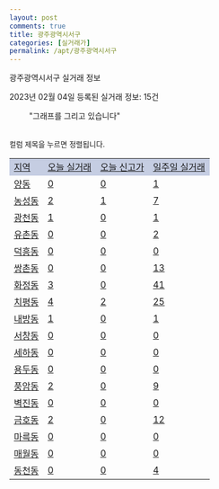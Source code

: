```yaml
---
layout: post
comments: true
title: 광주광역시서구
categories: [실거래가]
permalink: /apt/광주광역시서구
---
```


광주광역시서구 실거래 정보

2023년 02월 04일 등록된 실거래 정보: 15건

<!--<script async src="https://pagead2.googlesyndication.com/pagead/js/adsbygoogle.js?client=ca-pub-3485438051770037"
 crossorigin="anonymous"></script>-->

<script type="text/javascript">
  google.charts.load('current', {'packages':['corechart']});
  google.charts.setOnLoadCallback(drawChart);

  function drawChart() {
    var data = google.visualization.arrayToDataTable([['거래일', '매매', '전월세', '전매'], ['21-01', 3, 3, 0], ['21-02', 0, 1, 0], ['21-03', 1, 3, 0], ['21-04', 0, 2, 0], ['21-05', 9, 0, 0], ['21-06', 0, 1, 0], ['21-07', 6, 38, 4], ['21-08', 134, 98, 2], ['21-09', 18, 12, 0], ['21-10', 3, 0, 0], ['21-11', 10, 10, 0], ['21-12', 0, 5, 0], ['22-01', 0, 101, 0], ['22-02', 180, 315, 2], ['22-03', 269, 300, 0], ['22-04', 353, 310, 2], ['22-05', 288, 280, 2], ['22-06', 226, 248, 1], ['22-07', 125, 267, 4], ['22-08', 124, 285, 1], ['22-09', 107, 318, 6], ['22-10', 104, 344, 5], ['22-11', 80, 323, 5], ['22-12', 117, 373, 5], ['23-01', 90, 262, 3], ['23-02', 2, 11, 0]]);

    var options = {
      title: '최근 1년간 유형별 거래량 추이',
      legend: { position: 'bottom' }
    };

    setTimeout(function() {
        var chart = new google.visualization.LineChart(document.getElementById('columnchart_material'));
        chart.draw(data, (options));
        document.getElementById('loading').style.display = 'none';
        var dayLabel = (new Date()).getDay();
        if (dayLabel < 2) {
            sorttable.innerSortFunction.apply(document.getElementById('week'), []);
            sorttable.innerSortFunction.apply(document.getElementById('week'), []);        
        }
        else {
            sorttable.innerSortFunction.apply(document.getElementById('today'), []);
            sorttable.innerSortFunction.apply(document.getElementById('today'), []);
        }
    }, 200);

  }
</script>

<div id="loading" style="z-index:20; display: block; margin-left: 35px">"그래프를 그리고 있습니다"</div>
<div id="columnchart_material" style="width: 95%; margin-left: -35px; display: block"></div>
<!--<div style="width: 95%; margin-left: -35px; display: block">
      <script async src="https://pagead2.googlesyndication.com/pagead/js/adsbygoogle.js?client=ca-pub-3485438051770037"
          crossorigin="anonymous"></script>
      <ins class="adsbygoogle"
          style="display:block"
          data-ad-format="fluid"
          data-ad-layout-key="-fb+5w+4e-db+86"
          data-ad-client="ca-pub-3485438051770037"
          data-ad-slot="1827090281"></ins>
      <script>
          (adsbygoogle = window.adsbygoogle || []).push({});
      </script>
</div>-->
<br>

<font size='small' style='font-size: small;'>컬럼 제목을 누르면 정렬됩니다.</font>
<table class="sortable">
  <tr style='background-color: rgba(114, 132, 186,0.4);'>
    <td id="region"><a href="#">지역</a></td>
    <td id="today"><a href="#">오늘 실거래</a></td>
    <td id="today_new"><a href="#">오늘 신고가</a></td>
    <td id="week"><a href="#">일주일 실거래</a></td>
  </tr>

  
  <tr class="item">
    <td><a href="광주광역시서구양동">양동</a></td>
    <td><a href="광주광역시서구양동">0</a></td>
    <td><a href="광주광역시서구양동">0</a></td>
    <td><a href="광주광역시서구양동">1</a></td>
  </tr>
    

  <tr class="item">
    <td><a href="광주광역시서구농성동">농성동</a></td>
    <td><a href="광주광역시서구농성동">2</a></td>
    <td><a href="광주광역시서구농성동">1</a></td>
    <td><a href="광주광역시서구농성동">7</a></td>
  </tr>
    

  <tr class="item">
    <td><a href="광주광역시서구광천동">광천동</a></td>
    <td><a href="광주광역시서구광천동">1</a></td>
    <td><a href="광주광역시서구광천동">0</a></td>
    <td><a href="광주광역시서구광천동">1</a></td>
  </tr>
    

  <tr class="item">
    <td><a href="광주광역시서구유촌동">유촌동</a></td>
    <td><a href="광주광역시서구유촌동">0</a></td>
    <td><a href="광주광역시서구유촌동">0</a></td>
    <td><a href="광주광역시서구유촌동">2</a></td>
  </tr>
    

  <tr class="item">
    <td><a href="광주광역시서구덕흥동">덕흥동</a></td>
    <td><a href="광주광역시서구덕흥동">0</a></td>
    <td><a href="광주광역시서구덕흥동">0</a></td>
    <td><a href="광주광역시서구덕흥동">0</a></td>
  </tr>
    

  <tr class="item">
    <td><a href="광주광역시서구쌍촌동">쌍촌동</a></td>
    <td><a href="광주광역시서구쌍촌동">0</a></td>
    <td><a href="광주광역시서구쌍촌동">0</a></td>
    <td><a href="광주광역시서구쌍촌동">13</a></td>
  </tr>
    

  <tr class="item">
    <td><a href="광주광역시서구화정동">화정동</a></td>
    <td><a href="광주광역시서구화정동">3</a></td>
    <td><a href="광주광역시서구화정동">0</a></td>
    <td><a href="광주광역시서구화정동">41</a></td>
  </tr>
    

  <tr class="item">
    <td><a href="광주광역시서구치평동">치평동</a></td>
    <td><a href="광주광역시서구치평동">4</a></td>
    <td><a href="광주광역시서구치평동">2</a></td>
    <td><a href="광주광역시서구치평동">25</a></td>
  </tr>
    

  <tr class="item">
    <td><a href="광주광역시서구내방동">내방동</a></td>
    <td><a href="광주광역시서구내방동">1</a></td>
    <td><a href="광주광역시서구내방동">0</a></td>
    <td><a href="광주광역시서구내방동">1</a></td>
  </tr>
    

  <tr class="item">
    <td><a href="광주광역시서구서창동">서창동</a></td>
    <td><a href="광주광역시서구서창동">0</a></td>
    <td><a href="광주광역시서구서창동">0</a></td>
    <td><a href="광주광역시서구서창동">0</a></td>
  </tr>
    

  <tr class="item">
    <td><a href="광주광역시서구세하동">세하동</a></td>
    <td><a href="광주광역시서구세하동">0</a></td>
    <td><a href="광주광역시서구세하동">0</a></td>
    <td><a href="광주광역시서구세하동">0</a></td>
  </tr>
    

  <tr class="item">
    <td><a href="광주광역시서구용두동">용두동</a></td>
    <td><a href="광주광역시서구용두동">0</a></td>
    <td><a href="광주광역시서구용두동">0</a></td>
    <td><a href="광주광역시서구용두동">0</a></td>
  </tr>
    

  <tr class="item">
    <td><a href="광주광역시서구풍암동">풍암동</a></td>
    <td><a href="광주광역시서구풍암동">2</a></td>
    <td><a href="광주광역시서구풍암동">0</a></td>
    <td><a href="광주광역시서구풍암동">9</a></td>
  </tr>
    

  <tr class="item">
    <td><a href="광주광역시서구벽진동">벽진동</a></td>
    <td><a href="광주광역시서구벽진동">0</a></td>
    <td><a href="광주광역시서구벽진동">0</a></td>
    <td><a href="광주광역시서구벽진동">0</a></td>
  </tr>
    

  <tr class="item">
    <td><a href="광주광역시서구금호동">금호동</a></td>
    <td><a href="광주광역시서구금호동">2</a></td>
    <td><a href="광주광역시서구금호동">0</a></td>
    <td><a href="광주광역시서구금호동">12</a></td>
  </tr>
    

  <tr class="item">
    <td><a href="광주광역시서구마륵동">마륵동</a></td>
    <td><a href="광주광역시서구마륵동">0</a></td>
    <td><a href="광주광역시서구마륵동">0</a></td>
    <td><a href="광주광역시서구마륵동">0</a></td>
  </tr>
    

  <tr class="item">
    <td><a href="광주광역시서구매월동">매월동</a></td>
    <td><a href="광주광역시서구매월동">0</a></td>
    <td><a href="광주광역시서구매월동">0</a></td>
    <td><a href="광주광역시서구매월동">0</a></td>
  </tr>
    

  <tr class="item">
    <td><a href="광주광역시서구동천동">동천동</a></td>
    <td><a href="광주광역시서구동천동">0</a></td>
    <td><a href="광주광역시서구동천동">0</a></td>
    <td><a href="광주광역시서구동천동">4</a></td>
  </tr>
    


</table>


    